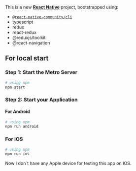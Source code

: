 This is a new [**React Native**](https://reactnative.dev) project, bootstrapped using:

- [`@react-native-community/cli`](https://github.com/react-native-community/cli)
- typescript
- redux
- react-redux
- @reduxjs/toolkit
- @react-navigation

## For local start

### Step 1: Start the Metro Server

```bash
# using npm
npm start
```

### Step 2: Start your Application

#### For Android

```bash
# using npm
npm run android
```

### For iOS

```bash
# using npm
npm run ios
```

Now I don`t have any Apple device for testing this app on IOS.
